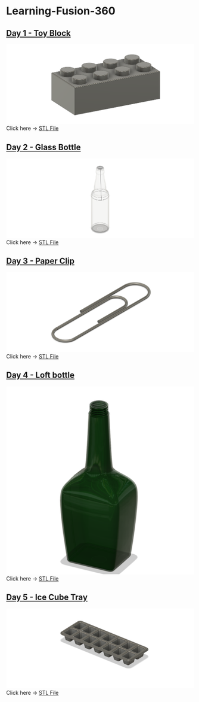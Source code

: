 # Learning-Fusion-360

## [Day 1 - Toy Block](https://github.com/joel0414/Learning-Fusion-360/tree/main/Day_1)

![alt text](Day_1/Toy_Block.png)
Click here -> [STL File](<Day_1/2x8 Block.stl>)

## [Day 2 - Glass Bottle]()

![alt text](<Day_2/Glass Bottle Picture.png>)
Click here -> [STL File](<Day_2/Glass Soda Bottle v3.stl>)

## [Day 3 - Paper Clip]()

![alt text](<Day_3/Paper Clip Picture.png>)
Click here -> [STL File](<Day_3/Paper Clip v4.stl>)

## [Day 4 - Loft bottle]()

![alt text](<Day_4/Loft_Bottle_Picture.png>)
Click here -> [STL File](<Day_4/Loft_Bottle.stl>)

## [Day 5 - Ice Cube Tray]()

![alt text](<Day_5/Ice_Cube_Tray_Picture.png>)
Click here -> [STL File](<Day_5/Ice_Cube_Tray.stl>)


